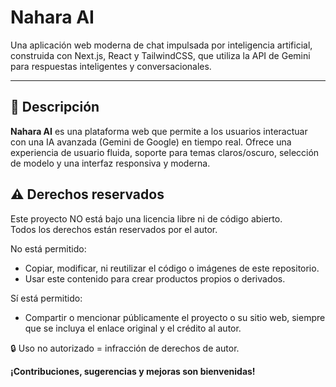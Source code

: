 # Nahara AI

Una aplicación web moderna de chat impulsada por inteligencia artificial, construida con Next.js, React y TailwindCSS, que utiliza la API de Gemini para respuestas inteligentes y conversacionales.

---

## 🚀 Descripción

**Nahara AI** es una plataforma web que permite a los usuarios interactuar con una IA avanzada (Gemini de Google) en tiempo real. Ofrece una experiencia de usuario fluida, soporte para temas claros/oscuro, selección de modelo y una interfaz responsiva y moderna.

## ⚠️ Derechos reservados

Este proyecto NO está bajo una licencia libre ni de código abierto.  
Todos los derechos están reservados por el autor.

No está permitido:

- Copiar, modificar, ni reutilizar el código o imágenes de este repositorio.
- Usar este contenido para crear productos propios o derivados.

Sí está permitido:

- Compartir o mencionar públicamente el proyecto o su sitio web, siempre que se incluya el enlace original y el crédito al autor.

🔒 Uso no autorizado = infracción de derechos de autor.


**¡Contribuciones, sugerencias y mejoras son bienvenidas!**
